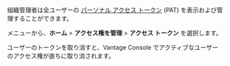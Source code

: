 組織管理者は全ユーザーの [パーソナル アクセス トークン](syi1695940519543.md) (PAT) を表示および管理することができます。

メニューから、**ホーム** > **アクセス権を管理** > **アクセス トークン** を選択します。

ユーザーのトークンを取り消すと、Vantage Console でアクティブなユーザーのアクセス権が直ちに取り消されます。


